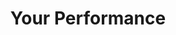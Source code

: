 ---
ee_id: '4257'
site: '1'
type: '2'
long_id: 2015-007 Your Performance
url: 2015-007-your-performance
title: Your Performance
year: '2015'
medium: Foam noodles, tailored Adidas tracksuits
commission:
add_credit:
dims: 140 cm x variable width x variable depth
pitch:
ps:
live_url:
related:
youtube:
imgs: your-performance-2015-007-full-database-JH.jpg,your-performance-2015-007-detail-database-JH.jpg
subheading:
year2: '2015'
download:
add_credits:
related_code:
layout: things-i-made
---